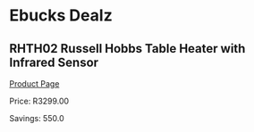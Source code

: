 
# Ebucks Dealz
## RHTH02 Russell Hobbs Table Heater with Infrared Sensor
[Product Page](https://www.ebucks.com/web/shop/productSelected.do?prodId=1187305210&catId=1157551316)

Price: R3299.00

Savings: 550.0


	